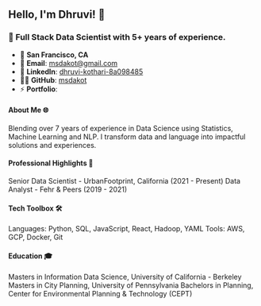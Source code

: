 ## Hello, I'm Dhruvi! 👋

### 🚀 Full Stack Data Scientist with 5+ years of experience.


- 📍 **San Francisco, CA**
- 📧 **Email**: [msdakot@gmail.com](mailto:contact@msdakot@gmail.com)
- 🔗 **LinkedIn**: [dhruvi-kothari-8a098485](https://www.linkedin.com/in/dhruvi-kothari-8a098485/)
- 👨‍💻 **GitHub**: [msdakot](https://github.com/msdakot)
- ⚡ **Portfolio**: 

#### About Me 🌐

Blending over 7 years of experience in Data Science using Statistics, Machine Learning and NLP. I transform data and language into impactful solutions and experiences.

#### Professional Highlights 🌟
Senior Data Scientist - UrbanFootprint, California (2021 - Present)
Data Analyst - Fehr & Peers (2019 - 2021)

#### Tech Toolbox 🛠️
Languages: Python, SQL, JavaScript, React, Hadoop, YAML
Tools: AWS, GCP, Docker, Git

#### Education 🎓
Masters in Information Data Science, University of California - Berkeley
Masters in City Planning, University of Pennsylvania
Bachelors in Planning, Center for Environmental Planning & Technology (CEPT)
